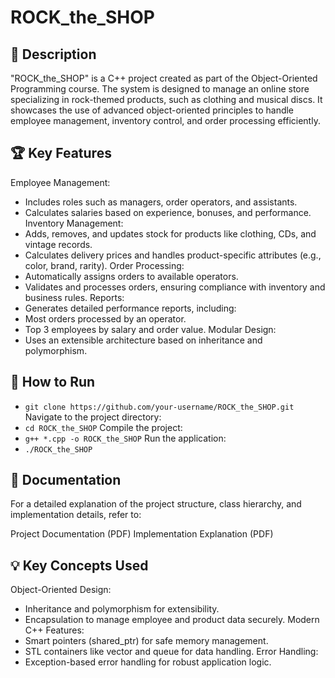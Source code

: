 # ROCK_the_SHOP
## 📖 Description
"ROCK_the_SHOP" is a C++ project created as part of the Object-Oriented Programming course. The system is designed to manage an online store specializing in rock-themed products, such as clothing and musical discs. It showcases the use of advanced object-oriented principles to handle employee management, inventory control, and order processing efficiently.

## 🏆 Key Features
Employee Management:
- Includes roles such as managers, order operators, and assistants.
- Calculates salaries based on experience, bonuses, and performance.
Inventory Management:
- Adds, removes, and updates stock for products like clothing, CDs, and vintage records.
- Calculates delivery prices and handles product-specific attributes (e.g., color, brand, rarity).
Order Processing:
- Automatically assigns orders to available operators.
- Validates and processes orders, ensuring compliance with inventory and business rules.
Reports:
- Generates detailed performance reports, including:
- Most orders processed by an operator.
- Top 3 employees by salary and order value.
Modular Design:
- Uses an extensible architecture based on inheritance and polymorphism.

## 🚀 How to Run
- `git clone https://github.com/your-username/ROCK_the_SHOP.git`
Navigate to the project directory:
- `cd ROCK_the_SHOP`
Compile the project:
- `g++ *.cpp -o ROCK_the_SHOP`
Run the application:
- `./ROCK_the_SHOP`

## 📂 Documentation
For a detailed explanation of the project structure, class hierarchy, and implementation details, refer to:

Project Documentation (PDF)
Implementation Explanation (PDF)

## 💡 Key Concepts Used
Object-Oriented Design:
- Inheritance and polymorphism for extensibility.
- Encapsulation to manage employee and product data securely.
Modern C++ Features:
- Smart pointers (shared_ptr) for safe memory management.
- STL containers like vector and queue for data handling.
Error Handling:
- Exception-based error handling for robust application logic.

